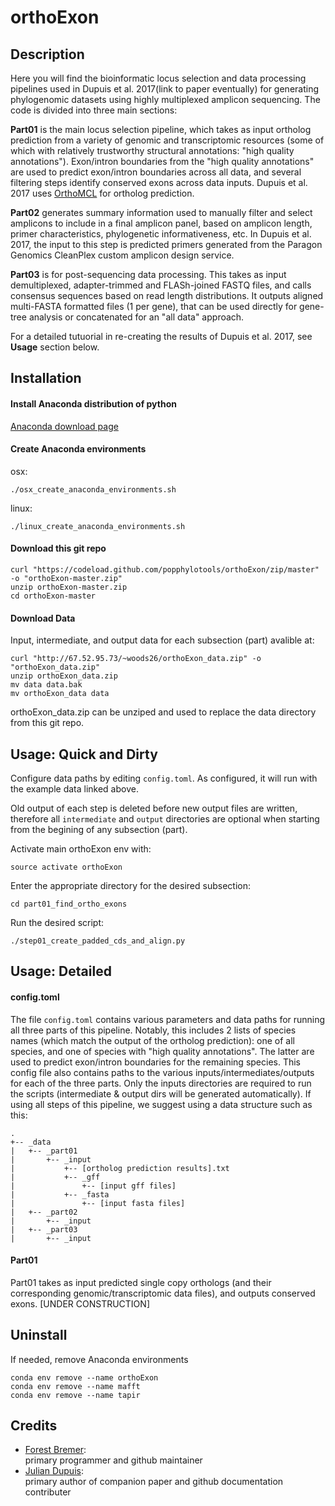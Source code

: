 # orthoExon

## Description

Here you will find the bioinformatic locus selection and data processing pipelines used in Dupuis et al. 2017(link to paper eventually) for generating phylogenomic datasets using highly multiplexed amplicon sequencing. The code is divided into three main sections: 

**Part01** is the main locus selection pipeline, which takes as input ortholog prediction from a variety of genomic and transcriptomic resources (some of which with relatively trustworthy structural annotations: "high quality annotations"). Exon/intron boundaries from the "high quality annotations" are used to predict exon/intron boundaries across all data, and several filtering steps identify conserved exons across data inputs. Dupuis et al. 2017 uses [OrthoMCL](http://orthomcl.org/orthomcl/) for ortholog prediction.

**Part02** generates summary information used to manually filter and select amplicons to include in a final amplicon panel, based on amplicon length, primer characteristics, phylogenetic informativeness, etc. In Dupuis et al. 2017, the input to this step is predicted primers generated from the Paragon Genomics CleanPlex custom amplicon design service.

**Part03** is for post-sequencing data processing. This takes as input demultiplexed, adapter-trimmed and FLASh-joined FASTQ files, and calls consensus sequences based on read length distributions. It outputs aligned multi-FASTA formatted files (1 per gene), that can be used directly for gene-tree analysis or concatenated for an "all data" approach.

For a detailed tutuorial in re-creating the results of Dupuis et al. 2017, see **Usage** section below.


## Installation

#### Install Anaconda distribution of python

[Anaconda download page](https://www.continuum.io/downloads)

#### Create Anaconda environments

osx:
```
./osx_create_anaconda_environments.sh
```

linux:
```
./linux_create_anaconda_environments.sh
```

#### Download this git repo
```
curl "https://codeload.github.com/popphylotools/orthoExon/zip/master" -o "orthoExon-master.zip"
unzip orthoExon-master.zip
cd orthoExon-master
```


#### Download Data

Input, intermediate, and output data for each subsection (part) avalible at:
```
curl "http://67.52.95.73/~woods26/orthoExon_data.zip" -o "orthoExon_data.zip"
unzip orthoExon_data.zip
mv data data.bak
mv orthoExon_data data
```

orthoExon_data.zip can be unziped and used to replace the data directory from this git repo.

## Usage: Quick and Dirty
Configure data paths by editing `config.toml`.
As configured, it will run with the example data linked above.

Old output of each step is deleted before new output files are written, therefore all `intermediate` and `output` directories are optional when starting from the begining of any subsection (part).

Activate main orthoExon env with:
```
source activate orthoExon
```

Enter the appropriate directory for the desired subsection:
```
cd part01_find_ortho_exons
```

Run the desired script:
```
./step01_create_padded_cds_and_align.py
```

## Usage: Detailed
#### config.toml
The file `config.toml` contains various parameters and data paths for running all three parts of this pipeline. Notably, this includes 2 lists of species names (which match the output of the ortholog prediction): one of all species, and one of species with "high quality annotations". The latter are used to predict exon/intron boundaries for the remaining species. This config file also contains paths to the various inputs/intermediates/outputs for each of the three parts. Only the inputs directories are required to run the scripts (intermediate & output dirs will be generated automatically). If using all steps of this pipeline, we suggest using a data structure such as this:

```
.
+-- _data
|   +-- _part01
|       +-- _input
|           +-- [ortholog prediction results].txt
|           +-- _gff
|               +-- [input gff files]
|           +-- _fasta
|               +-- [input fasta files]
|   +-- _part02
|       +-- _input
|   +-- _part03
|       +-- _input
```

#### Part01
Part01 takes as input predicted single copy orthologs (and their corresponding genomic/transcriptomic data files), and outputs conserved exons. [UNDER CONSTRUCTION]



## Uninstall

If needed, remove Anaconda environments
```
conda env remove --name orthoExon
conda env remove --name mafft
conda env remove --name tapir
```

## Credits

 * [Forest Bremer](https://github.com/Woods26):</br>
   primary programmer and github maintainer
 * [Julian Dupuis](https://github.com/jrdupuis):</br>
   primary author of companion paper and github documentation contributer
